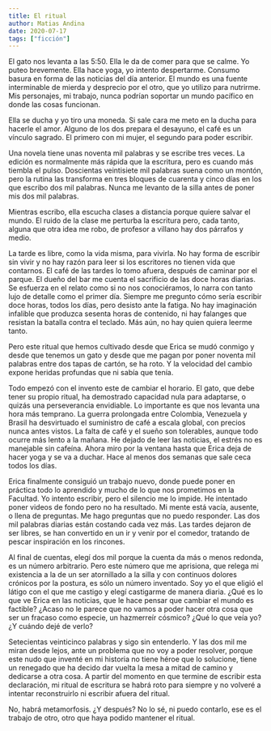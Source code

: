 ```yaml
---
title: El ritual
author: Matias Andina
date: 2020-07-17
tags: ["ficción"]
---
```


El gato nos levanta a las 5:50. Ella le da de comer para que se calme. Yo puteo brevemente. Ella hace yoga, yo intento despertarme. Consumo basura en forma de las noticias del día anterior. El mundo es una fuente interminable de mierda y desprecio por el otro, que yo utilizo para nutrirme. Mis personajes, mi trabajo, nunca podrían soportar un mundo pacífico en donde las cosas funcionan.

Ella se ducha y yo tiro una moneda. Si sale cara me meto en la ducha para hacerle el amor. Alguno de los dos prepara el desayuno, el café es un vínculo sagrado. El primero con mi mujer, el segundo para poder escribir.

Una novela tiene unas noventa mil palabras y se escribe tres veces. La edición es normalmente más rápida que la escritura, pero es cuando más tiembla el pulso. Doscientas veintisiete mil palabras suena como un montón, pero la rutina las transforma en tres bloques de cuarenta y cinco días en los que escribo dos mil palabras. Nunca me levanto de la silla antes de poner mis dos mil palabras.

Mientras escribo, ella escucha clases a distancia porque quiere salvar el mundo. El ruido de la clase me perturba la escritura pero, cada tanto, alguna que otra idea me robo, de profesor a villano hay dos párrafos y medio.  

La tarde es libre, como la vida misma, para vivirla. No hay forma de escribir sin vivir y no hay razón para leer si los escritores no tienen vida que contarnos. El café de las tardes lo tomo afuera, después de caminar por el parque. El dueño del bar me cuenta el sacrificio de las doce horas diarias. Se esfuerza en el relato como si no nos conociéramos, lo narra con tanto lujo de detalle como el primer día. Siempre me pregunto cómo sería escribir doce horas, todos los días, pero desisto ante la fatiga. No hay imaginación infalible que produzca sesenta horas de contenido, ni hay falanges que resistan la batalla contra el teclado. Más aún, no hay quien quiera leerme tanto.

Pero este ritual que hemos cultivado desde que Erica se mudó conmigo y desde que tenemos un gato y desde que me pagan por poner noventa mil palabras entre dos tapas de cartón, se ha roto. Y la velocidad del cambio expone heridas profundas que ni sabía que tenía.

Todo empezó con el invento este de cambiar el horario. El gato, que debe tener su propio ritual, ha demostrado capacidad nula para adaptarse, o quizás una perseverancia envidiable. Lo importante es que nos levanta una hora más temprano. La guerra prolongada entre Colombia, Venezuela y Brasil ha desvirtuado el suministro de café a escala global, con precios nunca antes vistos. La falta de café y el sueño son tolerables, aunque todo ocurre más lento a la mañana. He dejado de leer las noticias, el estrés no es manejable sin cafeína. Ahora miro por la ventana hasta que Erica deja de hacer yoga y se va a duchar. Hace al menos dos semanas que sale ceca todos los días.

Erica finalmente consiguió un trabajo nuevo, donde puede poner en práctica todo lo aprendido y mucho de lo que nos prometimos en la Facultad. Yo intento escribir, pero el silencio me lo impide. He intentado poner videos de fondo pero no ha resultado. Mi mente está vacía, ausente, o llena de preguntas. Me hago preguntas que no puedo responder. Las dos mil palabras diarias están costando cada vez más. Las tardes dejaron de ser libres, se han convertido en un ir y venir por el comedor, tratando de pescar inspiración en los rincones.

Al final de cuentas, elegí dos mil porque la cuenta da más o menos redonda, es un número arbitrario. Pero este número que me aprisiona, que relega mi existencia a la de un ser atornillado a la silla y con continuos dolores crónicos por la postura, es sólo un número inventado. Soy yo el que eligió el látigo con el que me castigo y elegí castigarme de manera diaria. ¿Qué es lo que ve Erica en las noticias, que le hace pensar que cambiar el mundo es factible? ¿Acaso no le parece que no vamos a poder hacer otra cosa que ser un fracaso como especie, un hazmerreír cósmico? ¿Qué lo que veía yo? ¿Y cuándo dejé de verlo?

Setecientas veinticinco palabras y sigo sin entenderlo. Y las dos mil me miran desde lejos, ante un problema que no voy a poder resolver, porque este nudo que inventé en mi historia no tiene héroe que lo solucione, tiene un renegado que ha decido dar vuelta la mesa a mitad de camino y dedicarse a otra cosa. A partir del momento en que termine de escribir esta declaración, mi ritual de escritura se habrá roto para siempre y no volveré a intentar reconstruirlo ni escribir afuera del ritual.

No, habrá metamorfosis. ¿Y después? No lo sé, ni puedo contarlo, ese es el trabajo de otro, otro que haya podido mantener el ritual.
